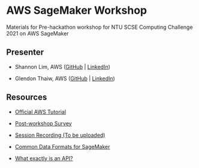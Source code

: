 # AWS SageMaker Workshop
Materials for Pre-hackathon workshop for NTU SCSE Computing Challenge 2021 on AWS SageMaker

## Presenter

* Shannon Lim, AWS ([GitHub](https://github.com/glendont) | [LinkedIn](https://www.linkedin.com/in/shannonlim/))

* Glendon Thaiw, AWS ([GitHub](https://github.com/glendont) | [LinkedIn](https://www.linkedin.com/in/glendonthaiw/))

## Resources

* [Official AWS Tutorial](https://aws.amazon.com/blogs/machine-learning/call-an-amazon-sagemaker-model-endpoint-using-amazon-api-gateway-and-aws-lambda/)

* [Post-workshop Survey]()

* [Session Recording (To be uploaded)]()

* [Common Data Formats for SageMaker](https://docs.aws.amazon.com/sagemaker/latest/dg/cdf-training.html)

* [What exactly is an API?](https://www.youtube.com/watch?v=cpRcK4GS068&ab_channel=ProgrammableWeb)


